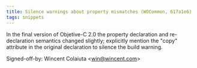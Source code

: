 ```yaml
---
title: Silence warnings about property mismatches (WOCommon, 617a1e6)
tags: snippets
---
```


In the final version of Objetive-C 2.0 the property declaration and re-declaration semantics changed slightly; explicitly mention the "copy" attribute in the original declaration to silence the build warning.

Signed-off-by: Wincent Colaiuta &lt;win@wincent.com&gt;
